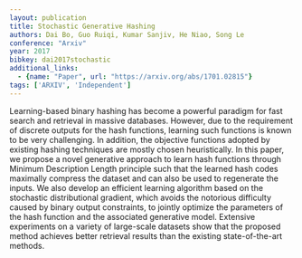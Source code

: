 ```yaml
---
layout: publication
title: Stochastic Generative Hashing
authors: Dai Bo, Guo Ruiqi, Kumar Sanjiv, He Niao, Song Le
conference: "Arxiv"
year: 2017
bibkey: dai2017stochastic
additional_links:
  - {name: "Paper", url: "https://arxiv.org/abs/1701.02815"}
tags: ['ARXIV', 'Independent']
---
```

Learning-based binary hashing has become a powerful paradigm for fast search and retrieval in massive databases. However, due to the requirement of discrete outputs for the hash functions, learning such functions is known to be very challenging. In addition, the objective functions adopted by existing hashing techniques are mostly chosen heuristically. In this paper, we propose a novel generative approach to learn hash functions through Minimum Description Length principle such that the learned hash codes maximally compress the dataset and can also be used to regenerate the inputs. We also develop an efficient learning algorithm based on the stochastic distributional gradient, which avoids the notorious difficulty caused by binary output constraints, to jointly optimize the parameters of the hash function and the associated generative model. Extensive experiments on a variety of large-scale datasets show that the proposed method achieves better retrieval results than the existing state-of-the-art methods.
